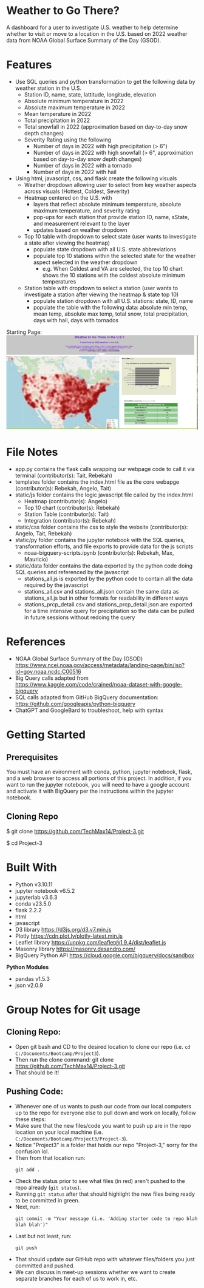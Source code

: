 # Weather to Go There?
A dashboard for a user to investigate U.S. weather to help determine whether to visit or move to a location in the U.S. based on 2022 weather data from NOAA Global Surface Summary of the Day (GSOD). 

# Features
* Use SQL queries and python transformation to get the following data by weather station in the U.S.
  * Station ID, name, state, lattitude, longitude, elevation
  * Absolute minimum temperature in 2022
  * Absolute maximum temperature in 2022
  * Mean temperature in 2022
  * Total precipitation in 2022
  * Total snowfall in 2022 (approximation based on day-to-day snow depth changes)
  * Severity Rating using the following
    * Number of days in 2022 with high precipitation (> 6")
    * Number of days in 2022 with high snowfall (> 6", approximation based on day-to-day snow depth changes)
    * Number of days in 2022 with a tornado
    * Number of days in 2022 with hail
* Using html, javascript, css, and flask create the following visuals
  * Weather dropdown allowing user to select from key weather aspects across visuals (Hottest, Coldest, Severity)
  * Heatmap centered on the U.S. with 
    * layers that reflect absolute minimum temperature, absolute maximum temperature, and severity rating
    * pop-ups for each station that provide station ID, name, sState, and measurement relevant to the layer
    * updates based on weather dropdown
  * Top 10 table with dropdown to select state (user wants to investigate a state after viewing the heatmap)
    * populate state dropdown with all U.S. state abbreviations
    * populate top 10 stations within the selected state for the weather aspect selected in the weather dropdown
      * e.g. When Coldest and VA are selected, the top 10 chart shows the 10 stations with the coldest absolute minimum temperatures
  * Station table with dropdown to select a station (user wants to investigate a station after viewing the heatmap & state top 10)
    * populate station dropdown with all U.S. stations: state, ID, name
    * populate the table with the following data: absolute min temp, mean temp, absolute max temp, total snow, total precipitation, days with hail, days with tornados

Starting Page: <br> ![Starting Page](images/InitialWedbpage.png)


# File Notes
* app.py contains the flask calls wrapping our webpage code to call it via terminal (contributor(s): Tait, Rebekah)
* templates folder contains the index.html file as the core webapge (contributor(s): Rebekah, Angelo, Tait)
* static/js folder contains the logic javascript file called by the index.html
  * Heatmap (contributor(s): Angelo)
  * Top 10 chart (contributor(s): Rebekah)
  * Station Table (contributor(s): Tait)
  * Integration (contributor(s): Rebekah)
* static/css folder contains the css to style the website (contributor(s): Angelo, Tait, Rebekah)
* static/py folder contains the jupyter notebook with the SQL queries, transformation efforts, and file exports to provide data for the js scripts
  * noaa-bigquery-scripts.ipynb (contributor(s): Rebekah, Max, Mauricio)
* static/data folder contains the data exported by the python code doing SQL queries and referenced by the javascript
  * stations_all.js is exported by the python code to contain all the data required by the javascript
  * stations_all.csv and stations_all.json contain the same data as stations_all.js but in other formats for readability in different ways
  * stations_prcp_detail.csv and stations_prcp_detail.json are exported for a time intensive query for precipitation so the data can be pulled in future sessions without redoing the query


# References
* NOAA Global Surface Summary of the Day (GSOD) https://www.ncei.noaa.gov/access/metadata/landing-page/bin/iso?id=gov.noaa.ncdc:C00516
* Big Query calls adapted from https://www.kaggle.com/code/crained/noaa-dataset-with-google-bigquery
* SQL calls adapted from GitHub BigQuery documentation: https://github.com/googleapis/python-bigquery
* ChatGPT and GoogleBard to troubleshoot, help with syntax 
 

# Getting Started

## Prerequisites
You must have an evironment with conda, python, jupyter notebook, flask, and a web browser to access all portions of this project.
In addition, if you want to run the jupyter notebook, you will need to have a google account and activate it with BigQuery per the instructions within the jupyter notebook.

## Cloning Repo
$ git clone https://github.com/TechMax14/Project-3.git

$ cd Project-3

# Built With
* Python v3.10.11
* jupyter notebook v6.5.2
* jupyterlab v3.6.3
* conda v23.5.0
* flask 2.2.2
* html
* javascript
* D3 library https://d3js.org/d3.v7.min.js
* Plotly https://cdn.plot.ly/plotly-latest.min.js
* Leaflet library https://unpkg.com/leaflet@1.9.4/dist/leaflet.js 
* Masonry library https://masonry.desandro.com/ 
* BigQuery Python API https://cloud.google.com/bigquery/docs/sandbox 


**Python Modules**
* pandas v1.5.3
* json v2.0.9


# Group Notes for Git usage

## Cloning Repo:
- Open git bash and CD to the desired location to clone our repo (i.e. `cd C:/Documents/Bootcamp/Project3`).
- Then run the clone command: git clone https://github.com/TechMax14/Project-3.git
- That should be it!

## Pushing Code:
- Whenever one of us wants to push our code from our local computers up to the repo for everyone else to pull down and work on locally, follow these steps:
- Make sure that the new files/code you want to push up are in the repo location on your local machine (i.e. `C:/Documents/Bootcamp/Project3/Project-3`).
- Notice "Project3" is a folder that holds our repo "Project-3," sorry for the confusion lol.
- Then from that location run:
  ```
  git add .
  ```
- Check the status prior to see what files (in red) aren't pushed to the repo already (`git status`).
- Running `git status` after that should highlight the new files being ready to be committed in green.
- Next, run:
  ```
  git commit -m "Your message (i.e. 'Adding starter code to repo blah blah blah')"
  ```
- Last but not least, run:
  ```
  git push
  ```
- That should update our GitHub repo with whatever files/folders you just committed and pushed.
- We can discuss in meet-up sessions whether we want to create separate branches for each of us to work in, etc.
